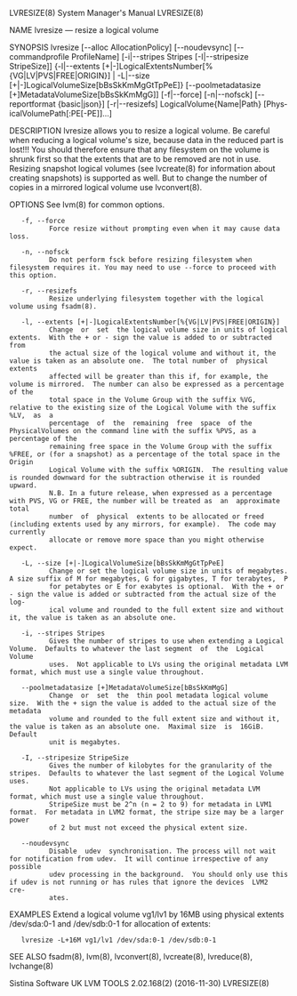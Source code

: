 LVRESIZE(8)                                                   System Manager's Manual                                                  LVRESIZE(8)

NAME
       lvresize — resize a logical volume

SYNOPSIS
       lvresize  [--alloc  AllocationPolicy]  [--noudevsync]  [--commandprofile  ProfileName]  [-i|--stripes Stripes [-I|--stripesize StripeSize]]
       {-l|--extents [+|-]LogicalExtentsNumber[%{VG|LV|PVS|FREE|ORIGIN}] | -L|--size [+|-]LogicalVolumeSize[bBsSkKmMgGtTpPeE]} [--poolmetadatasize
       [+]MetadataVolumeSize[bBsSkKmMgG]] [-f|--force] [-n|--nofsck] [--reportformat {basic|json}] [-r|--resizefs] LogicalVolume{Name|Path} [Phys‐
       icalVolumePath[:PE[-PE]]...]

DESCRIPTION
       lvresize allows you to resize a logical volume.  Be careful when reducing a logical volume's size, because data  in  the  reduced  part  is
       lost!!!   You  should therefore ensure that any filesystem on the volume is shrunk first so that the extents that are to be removed are not
       in use.  Resizing snapshot logical volumes (see lvcreate(8) for information about creating snapshots) is supported as well.  But to  change
       the number of copies in a mirrored logical volume use lvconvert(8).

OPTIONS
       See lvm(8) for common options.

       -f, --force
              Force resize without prompting even when it may cause data loss.

       -n, --nofsck
              Do not perform fsck before resizing filesystem when filesystem requires it. You may need to use --force to proceed with this option.

       -r, --resizefs
              Resize underlying filesystem together with the logical volume using fsadm(8).

       -l, --extents [+|-]LogicalExtentsNumber[%{VG|LV|PVS|FREE|ORIGIN}]
              Change  or  set  the logical volume size in units of logical extents.  With the + or - sign the value is added to or subtracted from
              the actual size of the logical volume and without it, the value is taken as an absolute one.  The total number of  physical  extents
              affected will be greater than this if, for example, the volume is mirrored.  The number can also be expressed as a percentage of the
              total space in the Volume Group with the suffix %VG, relative to the existing size of the Logical Volume with the suffix %LV,  as  a
              percentage  of  the  remaining  free  space  of the PhysicalVolumes on the command line with the suffix %PVS, as a percentage of the
              remaining free space in the Volume Group with the suffix %FREE, or (for a snapshot) as a percentage of the total space in the Origin
              Logical Volume with the suffix %ORIGIN.  The resulting value is rounded downward for the subtraction otherwise it is rounded upward.
              N.B. In a future release, when expressed as a percentage with PVS, VG or FREE, the number will be treated as  an  approximate  total
              number  of  physical  extents to be allocated or freed (including extents used by any mirrors, for example).  The code may currently
              allocate or remove more space than you might otherwise expect.

       -L, --size [+|-]LogicalVolumeSize[bBsSkKmMgGtTpPeE]
              Change or set the logical volume size in units of megabytes.  A size suffix of M for megabytes, G for gigabytes, T for terabytes,  P
              for petabytes or E for exabytes is optional.  With the + or - sign the value is added or subtracted from the actual size of the log‐
              ical volume and rounded to the full extent size and without it, the value is taken as an absolute one.

       -i, --stripes Stripes
              Gives the number of stripes to use when extending a Logical Volume.  Defaults to whatever the last segment  of  the  Logical  Volume
              uses.  Not applicable to LVs using the original metadata LVM format, which must use a single value throughout.

       --poolmetadatasize [+]MetadataVolumeSize[bBsSkKmMgG]
              Change  or  set  the  thin pool metadata logical volume size.  With the + sign the value is added to the actual size of the metadata
              volume and rounded to the full extent size and without it, the value is taken as an absolute one.  Maximal size  is  16GiB.  Default
              unit is megabytes.

       -I, --stripesize StripeSize
              Gives the number of kilobytes for the granularity of the stripes.  Defaults to whatever the last segment of the Logical Volume uses.
              Not applicable to LVs using the original metadata LVM format, which must use a single value throughout.
              StripeSize must be 2^n (n = 2 to 9) for metadata in LVM1 format.  For metadata in LVM2 format, the stripe size may be a larger power
              of 2 but must not exceed the physical extent size.

       --noudevsync
              Disable  udev  synchronisation. The process will not wait for notification from udev.  It will continue irrespective of any possible
              udev processing in the background.  You should only use this if udev is not running or has rules that ignore the devices  LVM2  cre‐
              ates.

EXAMPLES
       Extend a logical volume vg1/lv1 by 16MB using physical extents /dev/sda:0-1 and /dev/sdb:0-1 for allocation of extents:

       lvresize -L+16M vg1/lv1 /dev/sda:0-1 /dev/sdb:0-1

SEE ALSO
       fsadm(8), lvm(8), lvconvert(8), lvcreate(8), lvreduce(8), lvchange(8)

Sistina Software UK                                     LVM TOOLS 2.02.168(2) (2016-11-30)                                             LVRESIZE(8)
